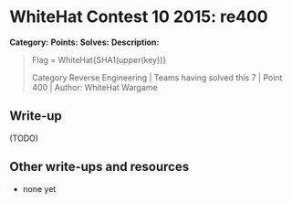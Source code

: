 # WhiteHat Contest 10 2015: re400

**Category:** 
**Points:** 
**Solves:** 
**Description:**

> Flag = WhiteHat{SHA1(upper(key))}
> 
> Category Reverse Engineering | Teams having solved this 7 | Point 400 | Author: WhiteHat Wargame


## Write-up

(TODO)

## Other write-ups and resources

* none yet
